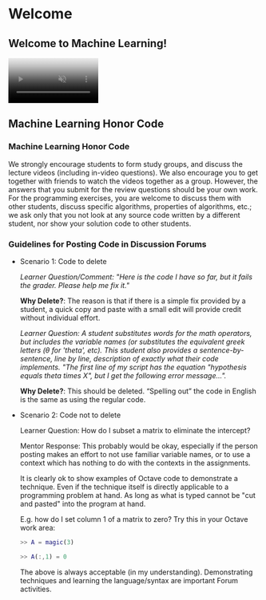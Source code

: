 # Welcome

## Welcome to Machine Learning!

<video src="https://d3c33hcgiwev3.cloudfront.net/qHTMkA4fEeW2rSIAC2yC6g.processed/full/360p/index.mp4?Expires=1551916800&Signature=DDe3BWU9XUBJRiOrTaPgGhivN023rTRNAPA58ih7SjGCs6tNBpT3RBiTKpXf2b8Z3Wb7kYLnhyVOmDb0P9FPKAHjuduEpBhqhmMe1wWSgvZMumzOKNit5wHiTBqw7aNIExqkNPqxStpdFeKyvocn6ARTf2QDsuIl8eP-TjJQ0DY_&Key-Pair-Id=APKAJLTNE6QMUY6HBC5A" poster="http://www.multipelife.com/wp-content/uploads/2016/08/video-converter-software.png" controls muted width="180">
  <track src="https://www.coursera.org/api/subtitleAssetProxy.v1/r3LdPY_CTUqy3T2Pwu1KVQ?expiry=1551916800000&hmac=5ZbbjiO-PeT-6-oBjT2wY6ELs0CfQ1TdCmZGH_ExMWk&fileExtension=vtt" kind="captions" srclang="en" label="English" default>
  Your browser does not support the HTML5 video element.
</video>

## Machine Learning Honor Code

### Machine Learning Honor Code

We strongly encourage students to form study groups, and discuss the lecture videos (including in-video questions). We also encourage you to get together with friends to watch the videos together as a group. However, the answers that you submit for the review questions should be your own work. For the programming exercises, you are welcome to discuss them with other students, discuss specific algorithms, properties of algorithms, etc.; we ask only that you not look at any source code written by a different student, nor show your solution code to other students.


### Guidelines for Posting Code in Discussion Forums

+ Scenario 1: Code to delete

    _Learner Question/Comment: "Here is the code I have so far, but it fails the grader. Please help me fix it."_

    __Why Delete?__: The reason is that if there is a simple fix provided by a student, a quick copy and paste with a small edit will provide credit without individual effort.

    _Learner Question: A student substitutes words for the math operators, but includes the variable names (or substitutes the equivalent greek letters (θ for 'theta', etc). This student also provides a sentence-by-sentence, line by line, description of exactly what their code implements. "The first line of my script has the equation "hypothesis equals theta times X", but I get the following error message..."._

    __Why Delete?__: This should be deleted. “Spelling out” the code in English is the same as using the regular code.

+ Scenario 2: Code not to delete

    Learner Question: How do I subset a matrix to eliminate the intercept?

    Mentor Response: This probably would be okay, especially if the person posting makes an effort to not use familiar variable names, or to use a context which has nothing to do with the contexts in the assignments.

    It is clearly ok to show examples of Octave code to demonstrate a technique. Even if the technique itself is directly applicable to a programming problem at hand. As long as what is typed cannot be "cut and pasted" into the program at hand.

    E.g. how do I set column 1 of a matrix to zero? Try this in your Octave work area:

    ```matlab
    >> A = magic(3)

    >> A(:,1) = 0
    ```

    The above is always acceptable (in my understanding). Demonstrating techniques and learning the language/syntax are important Forum activities.




